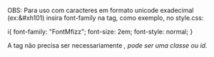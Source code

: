 OBS: Para uso com caracteres em formato unicode exadecimal (ex:&#xh101)
insira font-family na tag, como exemplo, no style.css:

i{
	font-family: "FontMfizz";
	font-size: 2em;
	font-style: normal; 
}

A tag não precisa ser necessariamente <i>, pode ser uma classe ou id.